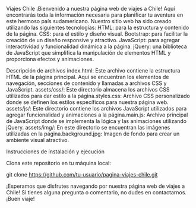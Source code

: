 Viajes Chile
¡Bienvenido a nuestra página web de viajes a Chile! Aquí encontrarás toda la información necesaria para planificar tu aventura en este hermoso país sudamericano. 
Nuestro sitio web ha sido creado utilizando las siguientes tecnologías:
HTML: para la estructura y contenido de la página.
CSS: para el estilo y diseño visual.
Bootstrap: para facilitar la creación de un diseño responsive y atractivo.
JavaScript: para agregar interactividad y funcionalidad dinámica a la página.
jQuery: una biblioteca de JavaScript que simplifica la manipulación de elementos HTML y proporciona efectos y animaciones.

Descripción de archivos
index.html: Este archivo contiene la estructura HTML de la página principal. Aquí se encuentran los elementos de navegación, secciones de contenido y llamadas a archivos CSS y JavaScript.
assets/css/: Este directorio almacena los archivos CSS utilizados para dar estilo a la página.styles.css: Archivo CSS personalizado donde se definen los estilos específicos para nuestra página web.
assets/js/: Este directorio contiene los archivos JavaScript utilizados para agregar funcionalidad y animaciones a la página.main.js: Archivo principal de JavaScript donde se implementa la lógica y las animaciones utilizando jQuery.
assets/img/: En este directorio se encuentran las imágenes utilizadas en la página.background.jpg: Imagen de fondo para crear un ambiente visual atractivo.

Instrucciones de instalación y ejecución

Clona este repositorio en tu máquina local:

git clone https://github.com/tu-usuario/pagina-viajes-chile.git 

¡Esperamos que disfrutes navegando por nuestra página web de viajes a Chile! Si tienes alguna pregunta o comentario, no dudes en contactarnos. ¡Buen viaje!
